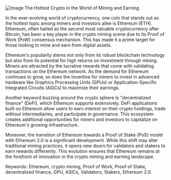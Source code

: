 
![Image](https://github.com/user-attachments/assets/31692037-0104-4703-abd1-696b6a7dd41b)
The Hottest Crypto in the World of Mining and Earning

In the ever-evolving world of cryptocurrency, one coin that stands out as the hottest topic among miners and investors alike is Ethereum (ETH). Ethereum, often hailed as the second most valuable cryptocurrency after Bitcoin, has been a key player in the crypto mining scene due to its Proof of Work (PoW) consensus mechanism. This has made it a prime target for those looking to mine and earn from digital assets.

Ethereum's popularity stems not only from its robust blockchain technology but also from its potential for high returns on investment through mining. Miners are attracted by the lucrative rewards that come with validating transactions on the Ethereum network. As the demand for Ethereum continues to grow, so does the incentive for miners to invest in advanced hardware like Graphics Processing Units (GPUs) or Application-Specific Integrated Circuits (ASICs) to maximize their earnings.

Another keyword buzzing around the crypto sphere is "decentralized finance" (DeFi), which Ethereum supports extensively. DeFi applications built on Ethereum allow users to earn interest on their crypto holdings, trade without intermediaries, and participate in governance. This ecosystem creates additional opportunities for miners and investors to capitalize on Ethereum's growing infrastructure.

Moreover, the transition of Ethereum towards a Proof of Stake (PoS) model with Ethereum 2.0 is a significant development. While this shift may alter traditional mining practices, it opens new doors for validators and stakers to earn rewards differently. This evolution ensures that Ethereum remains at the forefront of innovation in the crypto mining and earning landscape.

Keywords: Ethereum, crypto mining, Proof of Work, Proof of Stake, decentralized finance, GPU, ASICs, Validators, Stakers, Ethereum 2.0.